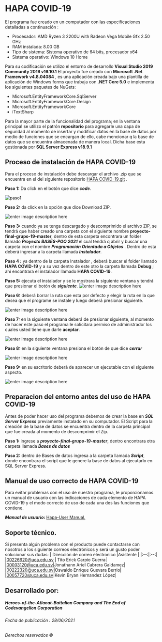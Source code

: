 # HAPA COVID-19
El programa fue creado en un computador con las especificaciones detalladas a continuación :

 - Procesador: AMD Ryzen 3 2200U with Radeon Vega Mobile Gfx     2.50 GHz
 - RAM instalada: 8.00 GB
 - Tipo de sistema: Sistema operativo de 64 bits, procesador x64
 - Sistema operativo: Windows 10 Home
 
 Para su codificación se utilizo el entorno de desarrollo **Visual Studio 2019 Community 2019 v16.10.1**
El proyecto fue creado con **Microsoft .Net Framework v4.8.04084** ,  es una aplicación creada bajo una plantilla de aplicación de Windows forms que trabaja con **.NET Core 5.0** e implementa los siguientes paquetes de NuGets:
 - Microsoft.EntityFrameworkCore.SqlServer
 - Microsoft.EntityFrameworkCore.Design
 - Microsoft.EntityFrameworkCore
 - iTextSharp

Para la mayor parte de la funcionalidad del programa; en la ventana principal se utilizo el patrón **repositorio** para agregarle una capa de seguridad al momento de insertar y modificar datos en la base de datos por medio de funciones que se encargan de ello, cabe mencionar q la base de datos que se encuentra almacenada de manera local.
Dicha base esta gestionada por **SQL Server Express v18.9.1**

## Proceso de instalación de HAPA COVID-19
Para el proceso de instalación debe descargar el archivo .zip que se encuentra en el  del siguiente repositorio [HAPA COVID-19.git](https://github.com/UCASV/proyecto-final-grupo-19) .

**Paso 1:** Da click en el botón que dice ***code***.

![paso1](https://scontent.xx.fbcdn.net/v/t1.15752-0/s417x417/210131431_3014881895505247_614685899604715087_n.png?_nc_cat=103&ccb=1-3&_nc_sid=aee45a&_nc_ohc=c5rAazNG-rcAX_1iaFv&_nc_oc=AQmPXBdNvf-E_BAmkwlVIxMz3k5U2vHH2kXK4BNlXSUpWpIThoPVZVmIAg6MtjAnkvLpOK_nGKIs5OBb6RGwVV3r&_nc_ad=z-m&_nc_cid=0&_nc_ht=scontent.xx&tp=30&oh=2f4460b0bb2421c90cece4d204033fa3&oe=60DE9A37)

**Paso 2:** da click en la opción que dice Download ZIP.

![enter image description here](https://scontent.xx.fbcdn.net/v/t1.15752-0/s417x417/210371989_4266812090008001_4867156878819002203_n.png?_nc_cat=107&ccb=1-3&_nc_sid=aee45a&_nc_ohc=3pvRh0LwKc4AX8V_x9B&_nc_ad=z-m&_nc_cid=0&_nc_ht=scontent.xx&tp=30&oh=f5bfa905a2237186a10271b3c72bf9d1&oe=60DEC896)

**Paso 3:** cuando ya se tenga descargado y descomprimido el archivo ZIP, se tendrá que haber creado una carpeta con el siguiente nombre **proyecto-final-grupo-19-master**, dentro de esta carpeta encontrara un folder llamado  ***Proyecto BASES-POO 2021*** el cual tendrá q abrir y buscar una carpeta con el nombre ***Programación Orientada a Objetos*** . Dentro de esta deberá ingresar a la carpeta llamada ***Instalador***.

 **Paso 4 :** ya dentro de la carpeta Instalador , deberá buscar el folder llamado **HAPA COVID-19** y a su vez dentro de este otro la carpeta llamada **Debug** ; ahí encontrara el instalador llamado **HAPA COVID-19**.
 
**Paso 5:** ejecuta el instalador y se le mostrara la siguiente ventana y tendrá que presionar el botón de ***siguiente***.
![enter image description here](https://scontent.xx.fbcdn.net/v/t1.15752-0/p206x206/209227935_353851842798520_1335925106875631374_n.png?_nc_cat=102&ccb=1-3&_nc_sid=aee45a&_nc_ohc=y81L06eNDZMAX9I5aXd&_nc_ad=z-m&_nc_cid=0&_nc_ht=scontent.xx&tp=30&oh=93a964199bcb1a563a254bd54ff9a3e5&oe=60DF9905)

**Paso 6:** deberá borrar la ruta que esta por defecto y elegir la ruta en la que desea que el programe se instale y luego deberá presionar siguiente.

![enter image description here](https://scontent.fsal5-1.fna.fbcdn.net/v/t1.15752-9/206992986_227343845895825_3333144490051092627_n.png?_nc_cat=109&ccb=1-3&_nc_sid=ae9488&_nc_ohc=nUZrv9oGkjkAX-uG1_k&_nc_ht=scontent.fsal5-1.fna&oh=6375d46c15c4a24b3dc8a1c823663a6d&oe=60DFF557)

**Paso 7:** en la siguiente ventana deberá de presionar siguiente, al momento de hacer este paso el programa le solicitara permiso de administrador los cuales usted tiene que darle **aceptar**.

![enter image description here](https://scontent.xx.fbcdn.net/v/t1.15752-0/p206x206/209358590_631493264492909_6049208556861907360_n.png?_nc_cat=107&ccb=1-3&_nc_sid=aee45a&_nc_ohc=LZ-8jm3HZTsAX9fwoAV&_nc_ad=z-m&_nc_cid=0&_nc_ht=scontent.xx&tp=30&oh=d6b6032adbc1f130fb0940c6b77297aa&oe=60DFF824)

**Paso 8:**  en la siguiente ventana presiona el botón de que dice ***cerrar***

![enter image description here](https://scontent.fsal5-1.fna.fbcdn.net/v/t1.15752-9/206410630_340329547703423_4473362569280520023_n.png?_nc_cat=103&ccb=1-3&_nc_sid=ae9488&_nc_ohc=rmvlwFlblnAAX-iX98j&_nc_ht=scontent.fsal5-1.fna&oh=d37fb1f8e9316252e59e4253c4d4ff8f&oe=60E021BF)

**Paso 9:** en su escritorio deberá de aparecer un ejecutable con el siguiente aspecto.

![enter image description here](https://scontent.fsal1-1.fna.fbcdn.net/v/t1.15752-9/cp0/209439236_168011535245141_5132629908259401755_n.png?_nc_cat=111&ccb=1-3&_nc_sid=ae9488&_nc_ohc=bwqDewnyYroAX87ll0z&_nc_ht=scontent.fsal1-1.fna&tp=30&oh=98177d05d9396680130788fad2470e48&oe=60DED5AD)

## Preparacion del entorno antes del uso de HAPA COVID-19
Antes de poder hacer uso del programa debemos de crear la base en ***SQL  Server Express*** previamente instalado en su computador. 
El Script para la creación de la base de datos se encuentra dentro de la carpeta principal que fue creada al momento de descomprimir el Zip.

**Paso 1:** ingrese a ***proyecto-final-grupo-19-master***, dentro encontrara otra carpeta llamada ***Bases de datos***

**Paso 2:** dentro de Bases de datos ingresa a la carpeta llamada ***Script***, donde encontrara el script que le genere la base de datos al ejecutarlo en SQL Server Express.

## Manual de uso correcto de HAPA COVID-19
Para evitar problemas con el uso de nuestro programa, le proporcionamos un manual de usuario con las indicaciones de cada elemento de HAPA COVID-19 y el modo correcto de uso de cada una des las funciones que contiene.

***Manual de usuario:*** [Hapa-User Manual.](https://drive.google.com/file/d/1vYL-WCpcN6QVyMyTTj3CBAaBLSYWtDFe/view?usp=sharing)


## Soporte técnico.
Si presenta algún problema con el producto puede contactarse con nosotros a los siguiente correos electrónicos y será un gusto poder solucionar sus dudas:
| Dirección de correo electronico |Asistente  |
|:--:|:--:|
|00226620@uca.edu.sv | Tito Erick Carpio Guerra|
|00003120@uca.edu.sv|Jonathann Ariel Cabrera Galdamez|
|00222320@uca.edu.sv|Oswaldo Enrique Guevara Berrio|
|00057720@uca.edu.sv|Kevin Bryan Hernandez López|









## Desarrollado por: 
##### Heroes-of-the-Atlacat-Battalion Company and The End of Codevangelion Corporation
###### Fecha de publicación : 28/06/2021
###### Derechos reservados ©

